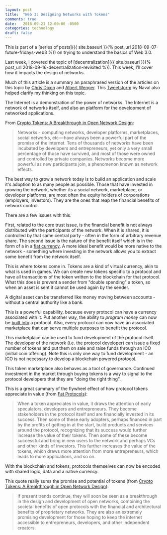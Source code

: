 ```yaml
---
layout: post
title:  "Web 3: Designing Networks with Tokens"
comments: true
date:   2018-09-21 12:00:00 -0500
categories: technology
draft: false
---
```


This is part of a [series of posts]({{ site.baseurl }}{% post_url 2018-09-07-future-fridays-web3 %}) on trying to understand the basics of Web 3.0.

Last week, I covered the topic of [decentralization]({{ site.baseurl }}{% post_url 2018-09-16-decentralization-revisited %}). This week, I'll cover how it impacts the design of networks.

Much of this article is a summary an paraphrased version of the articles on this topic by [Chris Dixon](https://medium.com/@cdixon/crypto-tokens-a-breakthrough-in-open-network-design-e600975be2ef) and [Albert Wenger](https://continuations.com/post/148098927445/crypto-tokens-and-the-coming-age-of-protocol). This [Tweetstorm](https://twitter.com/naval/status/877467629308395521) by Naval also helped clarify my thinking on this topic. 

The Internet is a demonstration of the power of networks. The Internet is a network of networks itself, and also an platform for the development of networked applications. 

From [Crypto Tokens: A Breakthrough in Open Network Design](https://medium.com/@cdixon/crypto-tokens-a-breakthrough-in-open-network-design-e600975be2ef): 

> Networks - computing networks, developer platforms, marketplaces, social networks, etc — have always been a powerful part of the promise of the internet. Tens of thousands of networks have been incubated by developers and entrepreneurs, yet only a very small percentage of those have survived, and most of those were owned and controlled by private companies. Networks become more powerful as new participants join, a phenomenon known as network effects. 

The best way to grow a network today is to build an application and scale it's adoption to as many people as possible. Those that have invested in growing the network, whether its a social network, marketplace, or developer platforms, are most often the equity holders of corporations (employers, investors). They are the ones that reap the financial benefits of network control. 

There are a few issues with this.

First, related to the core trust issue, is the financial benefit is not always distributed with the participants of the network. When it is shared, it is controlled by that same central party - often in the form of arbitrary revenue share. The second issue is the nature of the benefit itself which is in the form of a in a [fiat currency](https://en.wikipedia.org/wiki/Fiat_money). A more ideal benefit would be more native to the network - something where investing in the network allows you to extract some benefit from the network itself.

This is where tokens come in. Tokens are a kind of virtual currency, akin to what is used in games. We can create new tokens specific to a protocol and have all transactions of the token written to the blockchain for that protocol. What this does is prevent a sender from "double spending" a token, so when an asset is sent it cannot be used again by the sender. 

A digital asset can be transferred like money moving between accounts - without a central authority like a bank.

This is a powerful capability, because every protocol can have a currency associated with it. Put another way, the ability to _program money_ can now be [built into](https://twitter.com/brian_armstrong/status/1033050236963323904) a protocol. Also, every protocol can now have an associated marketplace that can serve multiple purposes to benefit the protocol.

This marketplace can be used to fund development of the protocol itself. The developer of the network (i.e. the protocol developer) can issue a fixed number of tokens and put them on sale and raise funds through an ICO (initial coin offering). Note this is only one way to fund development - an ICO is not necessary to develop a blockchain powered protocol.

This token marketplace also behaves as a tool of governance. Continued investment in the market through buying tokens is a way to signal to the protocol developers that they are "doing the right thing". 

This is a great summary of the flywheel effect of how protocol tokens appreciate in value (from [Fat Protocols](http://www.usv.com/blog/fat-protocols)):
> When a token appreciates in value, it draws the attention of early speculators, developers and entrepreneurs. They become stakeholders in the protocol itself and are financially invested in its success. Then some of these early adopters, perhaps financed in part by the profits of getting in at the start, build products and services around the protocol, recognizing that its success would further increase the value of their tokens. Then some of these become successful and bring in new users to the network and perhaps VCs and other kinds of investors. This further increases the value of the tokens, which draws more attention from more entrepreneurs, which leads to more applications, and so on. 

With the blockchain and tokens, protocols themselves can now be encoded with shared logic, data and a native currency. 

This quote really sums the promise and potential of tokens (from [Crypto Tokens: A Breakthrough in Open Network Design](https://medium.com/@cdixon/crypto-tokens-a-breakthrough-in-open-network-design-e600975be2ef)):

> If present trends continue, they will soon be seen as a breakthrough in the design and development of open networks, combining the societal benefits of open protocols with the financial and architectural benefits of proprietary networks. They are also an extremely promising development for those hoping to keep the internet accessible to entrepreneurs, developers, and other independent creators.